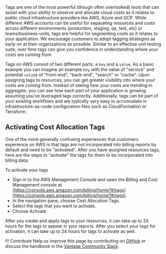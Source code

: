 Tags are one of the most powerful (though often overlooked) tools that can assist with your ability to observe and allocate cloud costs as it relates to public cloud infrastructure providers like AWS, Azure and GCP. While different AWS accounts can be useful for separating resources and costs across different environments (production, staging, qa, test, etc) or teams/business-units, tags are helpful for segmenting costs as it relates to your application. We encourage customers to adopt tagging strategies as early on at their organizations as possible. Similar to an effective unit testing suite, over time tags can give you confidence in understanding where your costs are coming from. 

Tags on AWS consist of two different parts: a `key` and a `value`. As a basic example you can imagine an example `key` with the value of "service" and potential `value`s of "front-end", "back-end", "search" or "cache". Upon assigning tags to resources, you can get greater visibility into where your costs are coming from. Instead of seeing how your costs are trending in aggregate, you can see how each part of your application is growing assuming you've leveraged tags correctly. Additionally, tags can be part of your existing workflows and are typically very easy to accomodate in infrastructure-as-code configuration files such as CloudFormation or Terraform. 

## Activating Cost Allocation Tags

One of the more generally confusing experiences that customers experience on AWS is that tags are not incorporated into billing reports by default and need to be "activated". After you have assigned resources tags, here are the steps to "activate" the tags for them to be incorporated into billing data:

To activate your tags

* Sign in to the AWS Management Console and open the Billing and Cost Management console at [https://console.aws.amazon.com/billing/home?#/tags](https://console.aws.amazon.com/billing/home?#/tags).
* In the navigation pane, choose Cost Allocation Tags.
* Select the tags that you want to activate.
* Choose Activate.

After you create and apply tags to your resources, it can take up to 24 hours for the tags to appear in your reports. After you select your tags for activation, it can take up to 24 hours for tags to activate as well.

!!! Contribute
    Help us improve this page by contributing on [GitHub](https://github.com/vantage-sh/handbook) or discuss the handbook in the [Vantage Community Slack](https://join.slack.com/t/vantagecommunity/shared_invite/zt-oey52myv-gq4AWRKkX25kjp1UGziPTw).